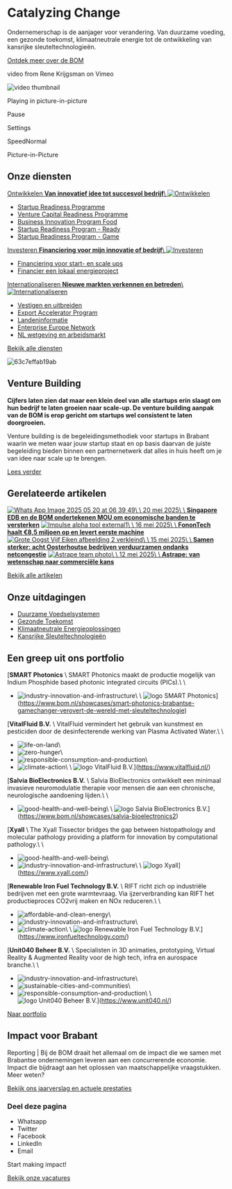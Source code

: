 # Catalyzing Change

Ondernemerschap is de aanjager voor verandering. Van duurzame voeding, een gezonde toekomst, klimaatneutrale energie tot de ontwikkeling van kansrijke sleuteltechnologieën.

[Ontdek meer over de BOM](https://www.bom.nl/over-bom)

video from Rene Krijgsman on Vimeo

![video thumbnail](https://i.vimeocdn.com/video/1802691045-123c17103e5afa9113d67cc9314410278727d7ae63d27009c94e2befd153a842-d?mw=80&q=85)

Playing in picture-in-picture

Pause

Settings

SpeedNormal

Picture-in-Picture

## Onze diensten

[Ontwikkelen **Van innovatief idee tot succesvol bedrijf**\\
![Ontwikkelen](https://bom-nl.ams3.cdn.digitaloceanspaces.com/main/segment-icon/60f69ac09a144.svg)](https://www.bom.nl/ontwikkelen)

- [Startup Readiness Programme](https://www.bom.nl/ontwikkelen/product/startup-readiness-program)
- [Venture Capital Readiness Programme](https://www.bom.nl/ontwikkelen/product/venture-capital-readiness-programme)
- [Business Innovation Program Food](https://www.bom.nl/ontwikkelen/product/business-innovation-program-food)
- [Startup Readiness Program - Ready](https://www.bom.nl/ontwikkelen/product/startup-readiness-program-ready)
- [Startup Readiness Program - Game](https://www.bom.nl/ontwikkelen/product/startup-readiness-program-game)

[Investeren **Financiering voor mijn innovatie of bedrijf**\\
![Investeren](https://bom-nl.ams3.cdn.digitaloceanspaces.com/main/segment-icon/60f69ab121bc3.svg)](https://www.bom.nl/investeren)

- [Financiering voor start- en scale ups](https://www.bom.nl/investeren/product/investments)
- [Financier een lokaal energieproject](https://www.bom.nl/investeren/product/investeren-in-duurzame-elektriciteit)

[Internationaliseren **Nieuwe markten verkennen en betreden**\\
![Internationaliseren](https://bom-nl.ams3.cdn.digitaloceanspaces.com/main/segment-icon/60f69a8600592.svg)](https://www.bom.nl/internationaliseren)

- [Vestigen en uitbreiden](https://www.bom.nl/internationaliseren/product/vestigen-in-brabant)
- [Export Accelerator Program](https://www.bom.nl/internationaliseren/product/export-accelerator-program)
- [Landeninformatie](https://www.bom.nl/internationaliseren/product/landeninformatie)
- [Enterprise Europe Network](https://www.bom.nl/internationaliseren/product/een)
- [NL wetgeving en arbeidsmarkt](https://www.bom.nl/internationaliseren/product/arbeidsmarkt-en-wetgeving)

[Bekijk alle diensten](https://www.bom.nl/diensten)

![63c7effab19ab](https://bom-nl.ams3.cdn.digitaloceanspaces.com/_resized/archief/images/_736xAUTO_crop_center-center_none/63c7effab19ab.jpg)

## Venture Building

**Cijfers laten zien dat maar een klein deel van alle startups erin slaagt om hun bedrijf te laten groeien naar scale-up. De venture building aanpak van de BOM is erop gericht om startups wel consistent te laten doorgroeien.**

Venture building is de begeleidingsmethodiek voor startups in Brabant waarin we meten waar jouw startup staat en op basis daarvan de juiste begeleiding bieden binnen een partnernetwerk dat alles in huis heeft om je van idee naar scale up te brengen.

[Lees verder](https://www.bom.nl/venture-building)

## Gerelateerde artikelen

[![Whats App Image 2025 05 20 at 06 39 49](https://bom-nl.ams3.cdn.digitaloceanspaces.com/_resized/_600x400_crop_center-center_none/WhatsApp-Image-2025-05-20-at-06.39.49.jpeg)\\
\\
20 mei 2025\\
\\
**Singapore EDB en de BOM ondertekenen MOU om economische banden te versterken**](https://www.bom.nl/actueel/singapore-edb-en-de-bom-ondertekenen-mou-om-economische-banden-te-versterken) [![Impulse alpha tool external1](https://bom-nl.ams3.cdn.digitaloceanspaces.com/_resized/_600x400_crop_center-center_none/impulse_alpha_tool_external1.jpg)\\
\\
16 mei 2025\\
\\
**FononTech haalt €8,5 miljoen op en levert eerste machine**](https://www.bom.nl/actueel/fonontech-haalt-8-5-miljoen-op-en-levert-eerste-machine) [![Grote Oogst Vijf Eiken afbeelding 2 verkleind](https://bom-nl.ams3.cdn.digitaloceanspaces.com/_resized/_600x400_crop_center-center_none/Grote-Oogst-Vijf-Eiken-afbeelding-2-verkleind.png)\\
\\
15 mei 2025\\
\\
**Samen sterker: acht Oosterhoutse bedrijven verduurzamen ondanks netcongestie**](https://www.bom.nl/actueel/samen-sterker-acht-oosterhoutse-bedrijven-verduurzamen-ondanks-netcongestie) [![Astrape team photo](https://bom-nl.ams3.cdn.digitaloceanspaces.com/_resized/_600x400_crop_center-center_none/Astrape-team-photo.jpg)\\
\\
12 mei 2025\\
\\
**Astrape: van wetenschap naar commerciële kans**](https://www.bom.nl/actueel/astrape-van-wetenschap-naar-commerci%C3%ABle-kans)

[Bekijk alle artikelen](https://www.bom.nl/actueel)

## Onze uitdagingen

- [Duurzame Voedselsystemen](https://www.bom.nl/duurzame-voedselsystemen)
- [Gezonde Toekomst](https://www.bom.nl/gezonde-toekomst)
- [Klimaatneutrale Energieoplossingen](https://www.bom.nl/klimaatneutrale-energieoplossingen)
- [Kansrijke Sleuteltechnologieën](https://www.bom.nl/kansrijke-sleuteltechnologieen)

## Een greep uit ons portfolio

[**SMART Photonics** \\
SMART Photonics maakt de productie mogelijk van Indium Phosphide based photonic integrated circuits (PICs).\\
\\
- ![industry-innovation-and-infrastructure](https://bom-nl.ams3.cdn.digitaloceanspaces.com/main/portfolio-goal-icon/industry-innovation-and-infrastructure.svg)\\
\\
![logo SMART Photonics](https://bom-nl.ams3.cdn.digitaloceanspaces.com/_resized/portfolio/_400xAUTO_crop_center-center_none/16d6f56f-be49-eb11-bb23-000d3ab9bf87.png)](https://www.bom.nl/showcases/smart-photonics-brabantse-gamechanger-verovert-de-wereld-met-sleuteltechnologie)

[**VitalFluid B.V.** \\
VitalFluid vermindert het gebruik van kunstmest en pesticiden door de desinfecterende werking van Plasma Activated Water.\\
\\
- ![life-on-land](https://bom-nl.ams3.cdn.digitaloceanspaces.com/main/portfolio-goal-icon/life-on-land.svg)\\
- ![zero-hunger](https://bom-nl.ams3.cdn.digitaloceanspaces.com/main/portfolio-goal-icon/zero-hunger.svg)\\
- ![responsible-consumption-and-production](https://bom-nl.ams3.cdn.digitaloceanspaces.com/main/portfolio-goal-icon/responsible-consumption-and-production.svg)\\
- ![climate-action](https://bom-nl.ams3.cdn.digitaloceanspaces.com/main/portfolio-goal-icon/climate-action.svg)\\
\\
![logo VitalFluid B.V.](https://bom-nl.ams3.cdn.digitaloceanspaces.com/_resized/portfolio/_400xAUTO_crop_center-center_none/5ad6f56f-be49-eb11-bb23-000d3ab9bf87.png)](https://www.vitalfluid.nl/)

[**Salvia BioElectronics B.V.** \\
Salvia BioElectronics ontwikkelt een minimaal invasieve neuromodulatie therapie voor mensen die aan een chronische, neurologische aandoening lijden.\\
\\
- ![good-health-and-well-being](https://bom-nl.ams3.cdn.digitaloceanspaces.com/main/portfolio-goal-icon/good-health-and-well-being.svg)\\
\\
![logo Salvia BioElectronics B.V.](https://bom-nl.ams3.cdn.digitaloceanspaces.com/_resized/portfolio/_400xAUTO_crop_center-center_none/f0d5f56f-be49-eb11-bb23-000d3ab9bf87.png)](https://www.bom.nl/showcases/salvia-bioelectronics2)

[**Xyall** \\
The Xyall Tissector bridges the gap between histopathology and molecular pathology providing a platform for innovation by computational pathology.\\
\\
- ![good-health-and-well-being](https://bom-nl.ams3.cdn.digitaloceanspaces.com/main/portfolio-goal-icon/good-health-and-well-being.svg)\\
- ![industry-innovation-and-infrastructure](https://bom-nl.ams3.cdn.digitaloceanspaces.com/main/portfolio-goal-icon/industry-innovation-and-infrastructure.svg)\\
\\
![logo Xyall](https://bom-nl.ams3.cdn.digitaloceanspaces.com/_resized/portfolio/_400xAUTO_crop_center-center_none/76d6f56f-be49-eb11-bb23-000d3ab9bf87.png)](https://www.xyall.com/)

[**Renewable Iron Fuel Technology B.V.** \\
RIFT richt zich op industriële bedrijven met een grote warmtevraag. Via ijzerverbranding kan RIFT het productieproces CO2vrij maken en NOx reduceren.\\
\\
- ![affordable-and-clean-energy](https://bom-nl.ams3.cdn.digitaloceanspaces.com/main/portfolio-goal-icon/affordable-and-clean-energy.svg)\\
- ![industry-innovation-and-infrastructure](https://bom-nl.ams3.cdn.digitaloceanspaces.com/main/portfolio-goal-icon/industry-innovation-and-infrastructure.svg)\\
- ![climate-action](https://bom-nl.ams3.cdn.digitaloceanspaces.com/main/portfolio-goal-icon/climate-action.svg)\\
\\
![logo Renewable Iron Fuel Technology B.V.](https://bom-nl.ams3.cdn.digitaloceanspaces.com/_resized/portfolio/_400xAUTO_crop_center-center_none/fdfa9c07-b946-ec11-8c62-000d3ab86fe1.png)](https://www.ironfueltechnology.com/)

[**Unit040 Beheer B.V.** \\
Specialisten in 3D animaties, prototyping, Virtual Reality & Augmented Reality voor de high tech, infra en aurospace branche.\\
\\
- ![industry-innovation-and-infrastructure](https://bom-nl.ams3.cdn.digitaloceanspaces.com/main/portfolio-goal-icon/industry-innovation-and-infrastructure.svg)\\
- ![sustainable-cities-and-communities](https://bom-nl.ams3.cdn.digitaloceanspaces.com/main/portfolio-goal-icon/sustainable-cities-and-communities.svg)\\
- ![responsible-consumption-and-production](https://bom-nl.ams3.cdn.digitaloceanspaces.com/main/portfolio-goal-icon/responsible-consumption-and-production.svg)\\
\\
![logo Unit040 Beheer B.V.](https://bom-nl.ams3.cdn.digitaloceanspaces.com/_resized/portfolio/_400xAUTO_crop_center-center_none/4ed6f56f-be49-eb11-bb23-000d3ab9bf87.png)](https://www.unit040.nl/)

[Naar portfolio](https://www.bom.nl/portfolio)

## Impact voor Brabant

Reporting \| Bij de BOM draait het allemaal om de impact die we samen met Brabantse ondernemingen leveren aan een concurrerende economie. Impact die bijdraagt aan het oplossen van maatschappelijke vraagstukken. Meer weten?

[Bekijk ons jaarverslag en actuele prestaties](https://prestaties.bom.nl/)

### Deel deze pagina

- Whatsapp
- Twitter
- Facebook
- LinkedIn
- Email

Start making impact!

[Bekijk onze vacatures](https://www.bom.nl/werken-bij-de-bom)